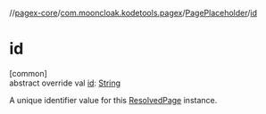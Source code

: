 //[pagex-core](../../../index.md)/[com.mooncloak.kodetools.pagex](../index.md)/[PagePlaceholder](index.md)/[id](id.md)

# id

[common]\
abstract override val [id](id.md): [String](https://kotlinlang.org/api/latest/jvm/stdlib/kotlin/-string/index.html)

A unique identifier value for this [ResolvedPage](../-resolved-page/index.md) instance.
